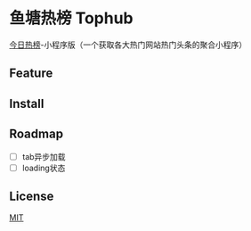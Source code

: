 # 鱼塘热榜 Tophub
[今日热榜](https://github.com/tophubs/TopList)-小程序版（一个获取各大热门网站热门头条的聚合小程序）

## Feature



## Install



## Roadmap

- [ ] tab异步加载
- [ ] loading状态

## License

[MIT](https://github.com/facebook/react/blob/master/LICENSE)